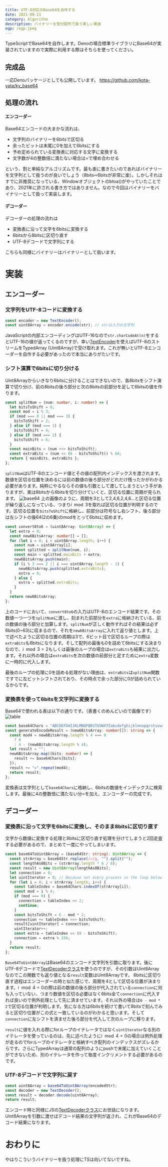```yaml
---
title: UTF-8対応のBase64を自作する
date: 2021-08-21
category: Algorithm
description: バイナリーを型付配列で扱う美しい実装
ogp: /ogp.jpeg
---
```


TypeScriptでBase64を自作します。Denoの場合標準ライブラリにBase64が実装されていますので実際に利用する際はそちらを使ってください。

## 完成品
一応Denoパッケージとしても公開しています。
https://github.com/kota-yata/ky_base64

## 処理の流れ
#### エンコーダー
Base64エンコードの大まかな流れは、
- 文字列のバイナリーを6bitsで区切る
- 余ったビットは末尾に0を加えて6bitsにする
- 予め定められている変換表に対応する文字に変換する
- 文字数が4の整数倍に満たない場合は=で埋め合わせる

という、割と単純なアルゴリズムです。最も楽に書きたいのであればバイナリーを文字列として扱うのが良いでしょう（8bits⇨6bitsが非常に楽）。しかしそれはすでに非推奨になっている、Windowオブジェクトのbtoa()がやっていたことであり、2021年に許される書き方ではありません。なので今回はバイナリーをバイナリーとして扱って実装します。

#### デコーダー
デコーダーの処理の流れは
- 変換表に沿って文字を6bitsに変換する
- 6bitsから8bitsに区切り直す
- UTF-8デコードで文字列にする

こちらも同様にバイナリーはバイナリーとして扱います。

# 実装
## エンコーダー
### 文字列をUTF-8コードに変換する
```ts
const encoder = new TextEncoder();
const uint8Array = encoder.encode(str); // strは入力の文字列
```

JavaScriptの内部エンコーディングはUTF-16なので```str.charCodeAt(n)```をするとUTF-16の値が返ってくるのですが、幸い[TextEncoder](https://developer.mozilla.org/ja/docs/Web/API/TextEncoder)を使えばUTF-8のストリームをTypedArray (Uint8Array)で受け取れます。これが無いとUTF-8エンコーダーを自作する必要があったので本当にありがたいです。

### シフト演算で6bitsに切り分ける
Uint8Arrayからいきなり6bitsに分けることはできないので、各8bitsをシフト演算で切り分け、前の8bitsの後ろ部分と次の8bitsの前部分を足して6bitsの値を作ります。

```ts
const splitNum = (num: number, i: number) => {
  let bitsToShift = 0;
  const mod = i % 3;
  if (mod === 0 || mod === 3) {
    bitsToShift = 2;
  } else if (mod === 1) {
    bitsToShift = 4;
  } else if (mod === 2) {
    bitsToShift = 6;
  }
  const mainBits = (num >>> bitsToShift);
  const extraBits = (num << (6 - bitsToShift)) % 64;
  return { mainBits, extraBits };
};
```

```splitNum```はUTF-8のエンコード値とその値の配列内インデックスを渡されます。数値を区切る位置を決めるには前の数値の後ろ部分がどれだけ残ったかがわかる必要があります。純粋にやるならその値も引数として渡してしまうという手がありますが、実は8bitsから6bitsを切り分けていくと、区切る位置に周期が見られます。
![base64](https://user-images.githubusercontent.com/51294895/130304873-23105773-7c09-4c83-8ab4-f8d23ed4f068.png)
上の画像のように、周期を3として2,4,6,2,4,6...と区切る位置が繰り返しになっている、つまり$i\mod3$を取れば区切る位置が判明するのです。区切る位置を```bitsToShift```に格納し、前部分は符号なし右シフト、後ろ部分は左シフトの後64(2の6乗)のmodをとって6bitsに収めます。  
```ts
const convert8to6 = (uint8Array: Uint8Array) => {
  let extra = 0;
  const new6BitsArray: number[] = [];
  for (let i = 0; i < uint8Array.length; i++) {
    const num = uint8Array[i];
    const splitted = splitNum(num, i);
    const main = splitted.mainBits + extra;
    new6BitsArray.push(main);
    if (i % 3 === 2 || i === uint8Array.length - 1) {
      new6BitsArray.push(splitted.extraBits);
      extra = 0;
    } else {
      extra = splitted.extraBits;
    }
  }
  return new6BitsArray;
};
```

上のコードにおいて、```convert8to6```の入力はUTF-8のエンコード結果です。その数値一つ一つを```splitNum```に渡し、刻まれた前部分を```extra```に格納されている、前の数値の後ろ部分と加算します。```splitNum```が正しく動作すればその結果は必ず6bits(0~63)に収まるので、それを```new6BitsArray```に入れて返り値とします。上で述べたように区切る位置の周期は3で、6ビット目で区切るループの際は```extraBits```も6bitsになります。そして配列の最後も0を詰めて6bitsにする決まりなので、$i\mod3=2$もしくは最後のループの場合は```extraBits```も結果に出力します。それ以外の場合は```extraBits```を次の数値の前部分と足すために```extra```変数に一時的に代入します。

最後のループの処理に0を詰める処理がない理由は、```extraBits```は```splitNum```関数ですでに左ビットシフトされており、その時点で余った部分に0が詰められているからです。

### 変換表を使って6bitsを文字列に変換する
Base64で使われる表は以下の通りです。（表書くのめんどいので画像です）
![table](https://www.woolha.com/media/2020/12/base64-table.png)
```ts
const base64Chars = "ABCDEFGHIJKLMNOPQRSTUVWXYZabcdefghijklmnopqrstuvwxyz0123456789+/"
const generateEncodeResult = (new6BitsArray: number[]): string => {
  const mod4 = new6BitsArray.length % 4 === 0
    ? 0
    : 4 - (new6BitsArray.length % 4);
  let result = "";
  new6BitsArray.map((bits: number) => {
    result += base64Chars[bits];
  });
  result += "=".repeat(mod4);
  return result;
};
```
変換表は文字列として```base64Chars```に格納し、6bitsの数値をインデックスに検索します。最後に4の整数倍に満たない分=を加え、エンコーダーの完成です。

## デコーダー
### 変換表に沿って文字を6bitsに変換し、そのまま8bitsに区切り直す
文字から数値に変換する処理と8bitsに区切り直す処理を分けてしまうと2回走査する必要があるので、まとめて一度にやってしまいます。
```ts
const base64ToUint8Array = (base64Str: string): Uint8Array => {
  const strArray = base64Str.replace(/=/g, "").split("");
  const lengthAs8Bits = (strArray.length * 6 / 8);
  const result = new Uint8Array(lengthAs8Bits);
  let connection = 0;
  let uintIterator = 0; // Because not every process in the loop below pushes to result array.
  for (let i = 0; i < strArray.length; i++) {
    const tableIndex = base64Chars.indexOf(strArray[i]);
    const mod = i % 4;
    if (mod === 0) {
      connection = tableIndex << 2;
      continue;
    }
    const bitsToShift = 6 - mod * 2;
    connection += tableIndex >>> bitsToShift;
    result[uintIterator] = connection;
    uintIterator++;
    const extra = tableIndex << (8 - bitsToShift);
    connection = extra % 256;
  }
  return result;
};
```
```Base64ToUint8Array```はBase64のエンコード文字列を引数に取ります。後にUTF-8デコードで[TextDecoderクラス](https://developer.mozilla.org/ja/docs/Web/API/TextDecoder)を使うのですが、その引数はUint8Arrayなのでこの関数でも返り値となる```result```変数はUint8Arrayです。
8bitsに区切り直す過程はエンコーダーの時と似た感じで、周期を4として区切る位置が決まります。$i\mod4=0$の際は前の数値の後ろ部分が代入されている```connection```に何も入っていない、つまり数値を区切る必要はなく6bits全て```connection```に代入すれば良いので例外処理として先に済ませています。それ以外の場合は```6 - mod * 2```で区切る位置が判明します。気になる方は6bitsを続けて書いて8bitsで刻んでみると区切り位置がこの式と一致しているのがわかると思います。そして```connection```に左シフトを済ませた後ろ部分を代入して次のループに移ります。

```result```に値を入れる際にforループのイテレータではなく```uintIterator```なる別のイテレータを使っているのは、先に述べたように$i\mod4=0$の場合は例外処理が走るのでforループのイテレータと格納すべき配列のインデックスがズレるからです。さらにTypedArrayは通常の配列のようにpushで末尾に加えていくことができないため、別のイテレータを作って毎度インクリメントする必要があるのです。

### UTF-8デコードで文字列に戻す
```ts
const uint8Array = base64ToUint8Array(encodedStr);
const decoder = new TextDecoder();
const result = decoder.decode(uint8Array);
return result;
```
エンコード時と同様にJSの[TextDecoderクラス](https://developer.mozilla.org/ja/docs/Web/API/TextDecoder)にお世話になります。Uint8Arrayを引数に渡せばデコード結果の文字列が返され、これがBase64のデコード結果になります。

# おわりに
やはりこういうバイナリーを扱う処理にTSは向いてないですね。
